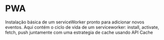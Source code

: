 # PWA
Instalação básica de um serviceWorker pronto para adicionar novos eventos. 
Aqui contém o ciclo de vida de um serviceworker: install, activate, fetch, push juntamente com uma estrategia de cache usando API Cache 
